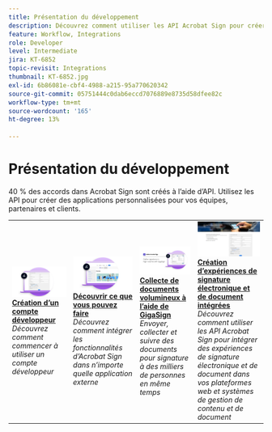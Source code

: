 ```yaml
---
title: Présentation du développement
description: Découvrez comment utiliser les API Acrobat Sign pour créer des applications personnalisées pour vos équipes, partenaires et clients
feature: Workflow, Integrations
role: Developer
level: Intermediate
jira: KT-6852
topic-revisit: Integrations
thumbnail: KT-6852.jpg
exl-id: 6b86081e-cbf4-4988-a215-95a770620342
source-git-commit: 05751444c0dab6eccd7076889e8735d58dfee82c
workflow-type: tm+mt
source-wordcount: '165'
ht-degree: 13%

---
```


# Présentation du développement

40 % des accords dans Acrobat Sign sont créés à l’aide d’API. Utilisez les API pour créer des applications personnalisées pour vos équipes, partenaires et clients.

<table style="table-layout:fixed">
<tr>
  <td>
    <a href="https://www.adobe.io/apis/documentcloud/sign.html" target="_blank">
      <img alt="Création d’un compte développeur" src="../assets/Develop_Getting-Started.png" />
    </a>
    <div>
    <a href="https://www.adobe.io/apis/documentcloud/sign.html" target="_blank"><strong>Création d’un compte développeur</strong></a>
    </div>
    <em>Découvrez comment commencer à utiliser un compte développeur</em>
    <br>
  </td>
  <td>
    <a href="https://www.adobe.io/apis/documentcloud/sign/docs.html" target="_blank">
      <img alt="Découvrir ce que vous pouvez faire" src="../assets/Develop_Learn.png" />
    </a>
    <div>
    <a href="https://www.adobe.io/apis/documentcloud/sign/docs.html" target="_blank"><strong>Découvrir ce que vous pouvez faire</strong></a>
    </div>
    <em>Découvrez comment intégrer les fonctionnalités d’Acrobat Sign dans n’importe quelle application externe</em>
    <br>
  </td>  
  <td>
    <a href="gigasign.md">
      <img alt="Collecte de documents volumineux à l’aide de GigaSign" src="../assets/gigasign.jpg" />
    </a>
    <div>
    <a href="gigasign.md"><strong>Collecte de documents volumineux à l’aide de GigaSign</strong></a>
    </div>
    <em>Envoyer, collecter et suivre des documents pour signature à des milliers de personnes en même temps</em>
    <br>
  </td>
   <td>
    <a href="embeddedesignature.md">
      <img alt="Création d’expériences de signature électronique et de document intégrées" src="assets/embeddedesignature/EmbedPart1_thumb.png" />
    </a>
    <div>
    <a href="embeddedesignature.md"><strong>Création d’expériences de signature électronique et de document intégrées</strong></a>
    </div>
    <em>Découvrez comment utiliser les API Acrobat Sign pour intégrer des expériences de signature électronique et de document dans vos plateformes web et systèmes de gestion de contenu et de document</em>
    <br>
  </td>
</tr>
</table>
